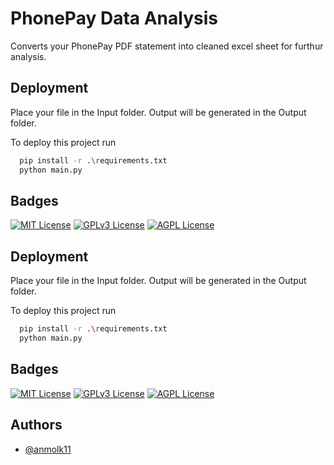 
# PhonePay Data Analysis

Converts your PhonePay PDF statement into cleaned excel sheet for furthur analysis.




## Deployment
Place your file in the Input folder. Output will be generated in the Output folder. 

To deploy this project run

```bash
  pip install -r .\requirements.txt
  python main.py
```



## Badges
[![MIT License](https://img.shields.io/badge/License-MIT-green.svg)](https://choosealicense.com/licenses/mit/)
[![GPLv3 License](https://img.shields.io/badge/License-GPL%20v3-yellow.svg)](https://opensource.org/licenses/)
[![AGPL License](https://img.shields.io/badge/license-AGPL-blue.svg)](http://www.gnu.org/licenses/agpl-3.0)







## Deployment
Place your file in the Input folder. Output will be generated in the Output folder. 

To deploy this project run

```bash
  pip install -r .\requirements.txt
  python main.py
```



## Badges
[![MIT License](https://img.shields.io/badge/License-MIT-green.svg)](https://choosealicense.com/licenses/mit/)
[![GPLv3 License](https://img.shields.io/badge/License-GPL%20v3-yellow.svg)](https://opensource.org/licenses/)
[![AGPL License](https://img.shields.io/badge/license-AGPL-blue.svg)](http://www.gnu.org/licenses/agpl-3.0)




## Authors

- [@anmolk11](https://github.com/anmolk11/)

